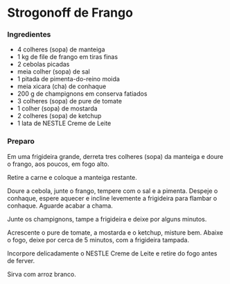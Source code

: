 # Strogonoff de Frango
### Ingredientes

-  4 colheres (sopa) de manteiga
- 1 kg de file de frango em tiras finas
- 2 cebolas picadas
- meia colher (sopa) de sal
- 1 pitada de pimenta-do-reino moida
- meia xicara (cha) de conhaque
- 200 g de champignons em conserva fatiados
- 3 colheres (sopa) de pure de tomate
- 1 colher (sopa) de mostarda
- 2 colheres (sopa) de ketchup
- 1 lata de NESTLE Creme de Leite

### Preparo

Em uma frigideira grande, derreta tres colheres (sopa) da manteiga e doure o frango, aos poucos, em fogo alto.

Retire a carne e coloque a manteiga restante.

Doure a cebola, junte o frango, tempere com o sal e a pimenta. Despeje o conhaque, espere aquecer e incline levemente a frigideira para flambar o conhaque. Aguarde acabar a chama.

Junte os champignons, tampe a frigideira e deixe por alguns minutos.

Acrescente o pure de tomate, a mostarda e o ketchup, misture bem. Abaixe o fogo, deixe por cerca de 5 minutos, com a frigideira tampada.

Incorpore delicadamente o NESTLE Creme de Leite e retire do fogo antes de ferver.

Sirva com arroz branco.